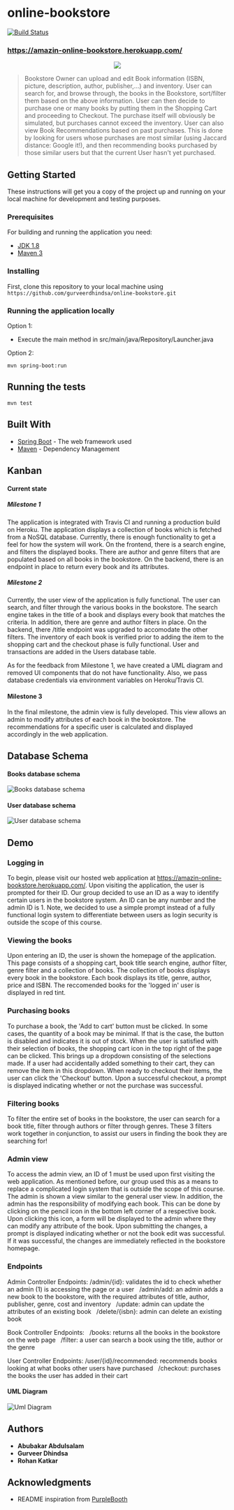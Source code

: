 # online-bookstore
[![Build Status](https://travis-ci.com/gurveerdhindsa/online-bookstore.svg?token=Q7Wj8LGyEKmLYx5gvdog&branch=master)](https://travis-ci.com/gurveerdhindsa/online-bookstore)

### https://amazin-online-bookstore.herokuapp.com/

<p align="center">
  <img src="screenshots/web/milestone-2-web-application.png">
</p>

>Bookstore Owner can upload and edit Book information (ISBN, picture, description, author, publisher,...) and inventory. User can search for, and browse through, the books in the Bookstore, sort/filter them based on the above information. User can then decide to purchase one or many books by putting them in the Shopping Cart and proceeding to Checkout. The purchase itself will obviously be simulated, but purchases cannot exceed the inventory. User can also view Book Recommendations based on past purchases. This is done by looking for users whose purchases are most similar (using Jaccard distance: Google it!), and then recommending books purchased by those similar users but that the current User hasn't yet purchased.

## Getting Started
These instructions will get you a copy of the project up and running on your local machine for development and testing purposes.

### Prerequisites
For building and running the application you need:
- [JDK 1.8](http://www.oracle.com/technetwork/java/javase/downloads/jdk8-downloads-2133151.html)
- [Maven 3](https://maven.apache.org)

### Installing
First, clone this repository to your local machine using `https://github.com/gurveerdhindsa/online-bookstore.git`

### Running the application locally
Option 1:
- Execute the main method in src/main/java/Repository/Launcher.java

Option 2:
```
mvn spring-boot:run
```

## Running the tests
```
mvn test
```

## Built With
* [Spring Boot](https://spring.io/projects/spring-boot) - The web framework used
* [Maven](https://maven.apache.org/) - Dependency Management

## Kanban
#### Current state
##### Milestone 1
The application is integrated with Travis CI and running a production build on Heroku. The application displays a collection of books which is fetched from a NoSQL database. Currently, there is enough functionality to get a feel for how the system will work. On the frontend, there is a search engine, and filters the displayed books. There are author and genre filters that are populated based on all books in the bookstore. On the backend, there is an endpoint in place to return every book and its attributes.
##### Milestone 2
Currently, the user view of the application is fully functional. The user can search, and filter through the various books in the bookstore. The search engine takes in the title of a book and displays every book that matches the criteria. In addition, there are genre and author filters in place. On the backend, there /title endpoint was upgraded to accomodate the other filters. The inventory of each book is verified prior to adding the item to the shopping cart and the checkout phase is fully functional. User and transactions are added in the Users database table.

As for the feedback from Milestone 1, we have created a UML diagram and removed UI components that do not have functionality. Also, we pass database credentials via environment variables on Heroku/Travis CI.

#### Milestone 3
In the final milestone, the admin view is fully developed. This view allows an admin to modify attributes of each book in the bookstore. The recommendations for a specific user is calculated and displayed accordingly in the web application.

## Database Schema
#### Books database schema
![Books database schema](screenshots/database/DB_schema.PNG)

#### User database schema
![User database schema](screenshots/database/user_tableSchema.PNG)

## Demo
### Logging in
To begin, please visit our hosted web application at https://amazin-online-bookstore.herokuapp.com/. Upon visiting the application, the user is prompted for their ID. Our group decided to use an ID as a way to identify certain users in the bookstore system. An ID can be any number and the admin ID is 1. Note, we decided to use a simple prompt instead of a fully functional login system to differentiate between users as login security is outside the scope of this course.

### Viewing the books
Upon entering an ID, the user is shown the homepage of the application. This page consists of a shopping cart, book title search engine, author filter, genre filter and a collection of books. The collection of books displays every book in the bookstore. Each book displays its title, genre, author, price and ISBN. The reccomended books for the 'logged in' user is displayed in red tint.

### Purchasing books
To purchase a book, the 'Add to cart' button must be clicked. In some cases, the quantity of a book may be minimal. If that is the case, the button is disabled and indicates it is out of stock. When the user is satisfied with their selection of books, the shopping cart icon in the top right of the page can be clicked. This brings up a dropdown consisting of the selections made. If a user had accidentally added something to their cart, they can remove the item in this dropdown. When ready to checkout their items, the user can click the 'Checkout' button. Upon a successful checkout, a prompt is displayed indicating whether or not the purchase was successful.

### Filtering books
To filter the entire set of books in the bookstore, the user can search for a book title, filter through authors or filter through genres. These 3 filters work together in conjunction, to assist our users in finding the book they are searching for!

### Admin view
To access the admin view, an ID of 1 must be used upon first visiting the web application. As mentioned before, our group used this as a means to replace a complicated login system that is outside the scope of this course. The admin is shown a view similar to the general user view. In addition, the admin has the responsibility of modifying each book. This can be done by clicking on the pencil icon in the bottom left corner of a respective book. Upon clicking this icon, a form will be displayed to the admin where they can modify any attribute of the book. Upon submitting the changes, a prompt is displayed indicating whether or not the book edit was successful. If it was successful, the changes are immediately reflected in the bookstore homepage. 

### Endpoints
Admin Controller Endpoints:
/admin/{id}: validates the id to check whether an admin (1) is accessing the page or a user &nbsp;
/admin/add: an admin adds a new book to the bookstore, with the required attributes of title, author, publisher, genre, cost and inventory
&nbsp;
/update: admin can update the attributes of an existing book
&nbsp;
/delete/{isbn}: admin can delete an existing book

Book Controller Endpoints:
&nbsp;
/books: returns all the books in the bookstore on the web page
&nbsp;
/filter: a user can search a book using the title, author or the genre

User Controller Endpoints: 
/user/{id}/recommended: recommends books looking at what books other users have purchased
&nbsp;
/checkout: purchases the books the user has added in their cart

#### UML Diagram 
![Uml Diagram](screenshots/database/UML.jpg)

## Authors
* **Abubakar Abdulsalam**
* **Gurveer Dhindsa**
* **Rohan Katkar**

## Acknowledgments
* README inspiration from [PurpleBooth](https://gist.github.com/PurpleBooth/109311bb0361f32d87a2)
